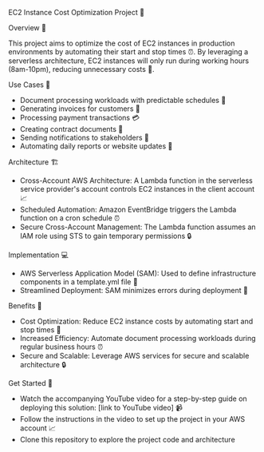 EC2 Instance Cost Optimization Project 🚀

Overview 📄

This project aims to optimize the cost of EC2 instances in production environments by automating their start and stop times ⏰. By leveraging a serverless architecture, EC2 instances will only run during working hours (8am-10pm), reducing unnecessary costs 💸.

Use Cases 📝

- Document processing workloads with predictable schedules 📅
- Generating invoices for customers 📨
- Processing payment transactions 💳
- Creating contract documents 📄
- Sending notifications to stakeholders 📣
- Automating daily reports or website updates 🤖

Architecture 🏗

- Cross-Account AWS Architecture: A Lambda function in the serverless service provider's account controls EC2 instances in the client account 📈
- Scheduled Automation: Amazon EventBridge triggers the Lambda function on a cron schedule ⏰
- Secure Cross-Account Management: The Lambda function assumes an IAM role using STS to gain temporary permissions 🔒

Implementation 💻

- AWS Serverless Application Model (SAM): Used to define infrastructure components in a template.yml file 📄
- Streamlined Deployment: SAM minimizes errors during deployment 🚀

Benefits 🎉

- Cost Optimization: Reduce EC2 instance costs by automating start and stop times 💸
- Increased Efficiency: Automate document processing workloads during regular business hours ⏰
- Secure and Scalable: Leverage AWS services for secure and scalable architecture 🔒

Get Started 🚀

- Watch the accompanying YouTube video for a step-by-step guide on deploying this solution: [link to YouTube video] 📹
- Follow the instructions in the video to set up the project in your AWS account 📈
- Clone this repository to explore the project code and architecture
